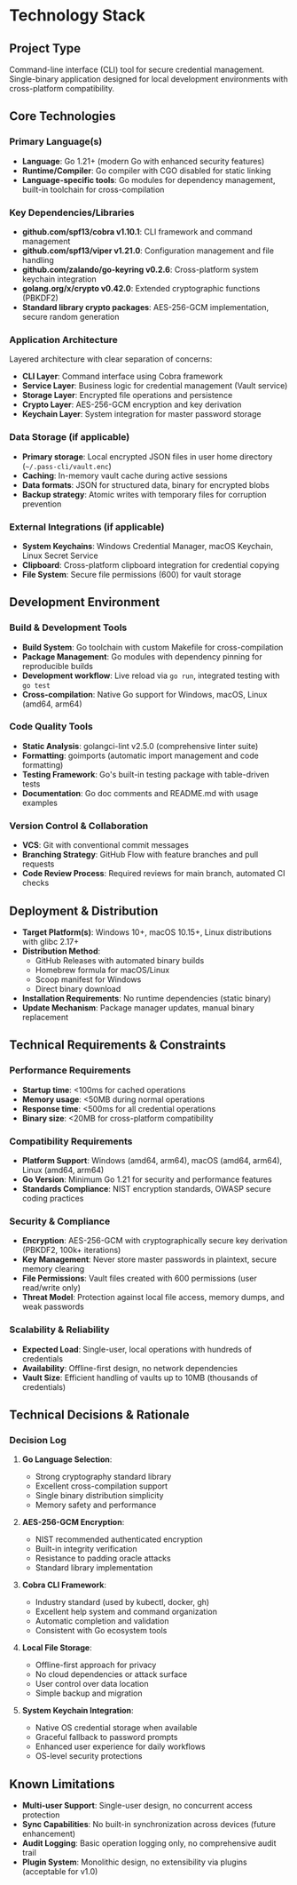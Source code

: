 # Technology Stack

## Project Type
Command-line interface (CLI) tool for secure credential management. Single-binary application designed for local development environments with cross-platform compatibility.

## Core Technologies

### Primary Language(s)
- **Language**: Go 1.21+ (modern Go with enhanced security features)
- **Runtime/Compiler**: Go compiler with CGO disabled for static linking
- **Language-specific tools**: Go modules for dependency management, built-in toolchain for cross-compilation

### Key Dependencies/Libraries
- **github.com/spf13/cobra v1.10.1**: CLI framework and command management
- **github.com/spf13/viper v1.21.0**: Configuration management and file handling
- **github.com/zalando/go-keyring v0.2.6**: Cross-platform system keychain integration
- **golang.org/x/crypto v0.42.0**: Extended cryptographic functions (PBKDF2)
- **Standard library crypto packages**: AES-256-GCM implementation, secure random generation

### Application Architecture
Layered architecture with clear separation of concerns:
- **CLI Layer**: Command interface using Cobra framework
- **Service Layer**: Business logic for credential management (Vault service)
- **Storage Layer**: Encrypted file operations and persistence
- **Crypto Layer**: AES-256-GCM encryption and key derivation
- **Keychain Layer**: System integration for master password storage

### Data Storage (if applicable)
- **Primary storage**: Local encrypted JSON files in user home directory (`~/.pass-cli/vault.enc`)
- **Caching**: In-memory vault cache during active sessions
- **Data formats**: JSON for structured data, binary for encrypted blobs
- **Backup strategy**: Atomic writes with temporary files for corruption prevention

### External Integrations (if applicable)
- **System Keychains**: Windows Credential Manager, macOS Keychain, Linux Secret Service
- **Clipboard**: Cross-platform clipboard integration for credential copying
- **File System**: Secure file permissions (600) for vault storage

## Development Environment

### Build & Development Tools
- **Build System**: Go toolchain with custom Makefile for cross-compilation
- **Package Management**: Go modules with dependency pinning for reproducible builds
- **Development workflow**: Live reload via `go run`, integrated testing with `go test`
- **Cross-compilation**: Native Go support for Windows, macOS, Linux (amd64, arm64)

### Code Quality Tools
- **Static Analysis**: golangci-lint v2.5.0 (comprehensive linter suite)
- **Formatting**: goimports (automatic import management and code formatting)
- **Testing Framework**: Go's built-in testing package with table-driven tests
- **Documentation**: Go doc comments and README.md with usage examples

### Version Control & Collaboration
- **VCS**: Git with conventional commit messages
- **Branching Strategy**: GitHub Flow with feature branches and pull requests
- **Code Review Process**: Required reviews for main branch, automated CI checks

## Deployment & Distribution
- **Target Platform(s)**: Windows 10+, macOS 10.15+, Linux distributions with glibc 2.17+
- **Distribution Method**:
  - GitHub Releases with automated binary builds
  - Homebrew formula for macOS/Linux
  - Scoop manifest for Windows
  - Direct binary download
- **Installation Requirements**: No runtime dependencies (static binary)
- **Update Mechanism**: Package manager updates, manual binary replacement

## Technical Requirements & Constraints

### Performance Requirements
- **Startup time**: <100ms for cached operations
- **Memory usage**: <50MB during normal operations
- **Response time**: <500ms for all credential operations
- **Binary size**: <20MB for cross-platform compatibility

### Compatibility Requirements
- **Platform Support**: Windows (amd64, arm64), macOS (amd64, arm64), Linux (amd64, arm64)
- **Go Version**: Minimum Go 1.21 for security and performance features
- **Standards Compliance**: NIST encryption standards, OWASP secure coding practices

### Security & Compliance
- **Encryption**: AES-256-GCM with cryptographically secure key derivation (PBKDF2, 100k+ iterations)
- **Key Management**: Never store master passwords in plaintext, secure memory clearing
- **File Permissions**: Vault files created with 600 permissions (user read/write only)
- **Threat Model**: Protection against local file access, memory dumps, and weak passwords

### Scalability & Reliability
- **Expected Load**: Single-user, local operations with hundreds of credentials
- **Availability**: Offline-first design, no network dependencies
- **Vault Size**: Efficient handling of vaults up to 10MB (thousands of credentials)

## Technical Decisions & Rationale

### Decision Log
1. **Go Language Selection**:
   - Strong cryptography standard library
   - Excellent cross-compilation support
   - Single binary distribution simplicity
   - Memory safety and performance

2. **AES-256-GCM Encryption**:
   - NIST recommended authenticated encryption
   - Built-in integrity verification
   - Resistance to padding oracle attacks
   - Standard library implementation

3. **Cobra CLI Framework**:
   - Industry standard (used by kubectl, docker, gh)
   - Excellent help system and command organization
   - Automatic completion and validation
   - Consistent with Go ecosystem tools

4. **Local File Storage**:
   - Offline-first approach for privacy
   - No cloud dependencies or attack surface
   - User control over data location
   - Simple backup and migration

5. **System Keychain Integration**:
   - Native OS credential storage when available
   - Graceful fallback to password prompts
   - Enhanced user experience for daily workflows
   - OS-level security protections

## Known Limitations

- **Multi-user Support**: Single-user design, no concurrent access protection
- **Sync Capabilities**: No built-in synchronization across devices (future enhancement)
- **Audit Logging**: Basic operation logging only, no comprehensive audit trail
- **Plugin System**: Monolithic design, no extensibility via plugins (acceptable for v1.0)